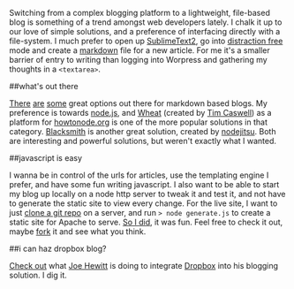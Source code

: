 Switching from a complex blogging platform to a lightweight, file-based blog is something of a trend amongst web developers lately.  I chalk it up to our love of simple solutions, and a preference of interfacing directly with a file-system.  I much prefer to open up [SublimeText2][sublime], go into [distraction free][] mode and create a [markdown][] file for a new article.  For me it's a smaller barrier of entry to writing than logging into Worpress and gathering my thoughts in a ```<textarea>```.

##what's out there

[There][jekyll] [are][wheat] [some][blacksmith] great options out there for markdown based blogs.  My preference is towards [node.js][node], and [Wheat][wheat] (created by [Tim Caswell][creationix]) as a platform for [howtonode.org][howtonode] is one of the more popular solutions in that category.  [Blacksmith][blacksmith] is another great solution, created by [nodejitsu][].  Both are interesting and powerful solutions, but weren't exactly what I wanted.

##javascript is easy

I wanna be in control of the urls for articles, use the templating engine I prefer, and have some fun writing javascript.  I also want to be able to start my blog up locally on a node http server to tweak it and test it, and not have to generate the static site to view every change.  For the live site, I want to just [clone a git repo][blog repo] on a server, and run ```> node generate.js``` to create a static site for Apache to serve.  [So I did][blog repo], it was fun.  Feel free to check it out, maybe [fork][blog repo] it and see what you think.

##i can haz dropbox blog?

[Check out][dropbox publish] what [Joe Hewitt][hewitt] is doing to integrate [Dropbox][] into his blogging solution.  I dig it.

[sublime]: http://www.sublimetext.com/2
[distraction free]: http://www.sublimetext.com/docs/2/distraction_free.html
[markdown]: http://daringfireball.net/projects/markdown/syntax
[jekyll]: https://github.com/mojombo/jekyll
[wheat]: https://github.com/creationix/wheat
[node]: http://nodejs.org
[creationix]: https://github.com/creationix
[howtonode]: http://howtonode.org/
[blacksmith]: https://github.com/flatiron/blacksmith
[nodejitsu]: http://nodejitsu.com/
[blog repo]: https://github.com/selfcontained/selfcontained_blog
[dropbox publish]: http://joehewitt.com/2011/10/03/dropbox-is-my-publish-button
[hewitt]: https://github.com/joehewitt
[Dropbox]: http://dropbox.com
